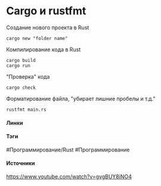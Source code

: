 # Cargo и rustfmt
Создание нового проекта в Rust 

	cargo new "folder name"
Компилирование кода в Rust 

	cargo build
	cargo run

"Проверка" кода

	cargo check
Форматирование файла, "убирает лишние пробелы и т.д."

	rustfmt main.rs
#### Линки
 
#### Тэги
 #Программирование/Rust 
 #Программирование
 
#### Источники
 https://www.youtube.com/watch?v=gvgBUY8iNO4